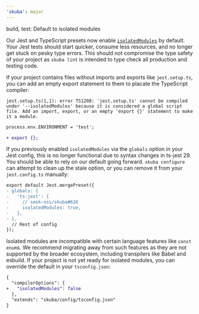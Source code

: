 ```yaml
---
'skuba': major
---
```


build, test: Default to isolated modules

Our Jest and TypeScript presets now enable [`isolatedModules`](https://www.typescriptlang.org/tsconfig#isolatedModules) by default. Your Jest tests should start quicker, consume less resources, and no longer get stuck on pesky type errors. This should not compromise the type safety of your project as `skuba lint` is intended to type check all production and testing code.

If your project contains files without imports and exports like `jest.setup.ts`, you can add an empty export statement to them to placate the TypeScript compiler:

```console
jest.setup.ts(1,1): error TS1208: 'jest.setup.ts' cannot be compiled under '--isolatedModules' because it is considered a global script file. Add an import, export, or an empty 'export {}' statement to make it a module.
```

```diff
process.env.ENVIRONMENT = 'test';

+ export {};
```

If you previously enabled `isolatedModules` via the `globals` option in your Jest config, this is no longer functional due to syntax changes in ts-jest 29. You should be able to rely on our default going forward. `skuba configure` can attempt to clean up the stale option, or you can remove it from your `jest.config.ts` manually:

```diff
export default Jest.mergePreset({
- globals: {
-   'ts-jest': {
-     // seek-oss/skuba#626
-     isolatedModules: true,
-   },
- },
  // Rest of config
});
```

Isolated modules are incompatible with certain language features like `const enum`s. We recommend migrating away from such features as they are not supported by the broader ecosystem, including transpilers like Babel and esbuild. If your project is not yet ready for isolated modules, you can override the default in your `tsconfig.json`:

```diff
{
  "compilerOptions": {
+   "isolatedModules": false
  },
  "extends": "skuba/config/tsconfig.json"
}
```
